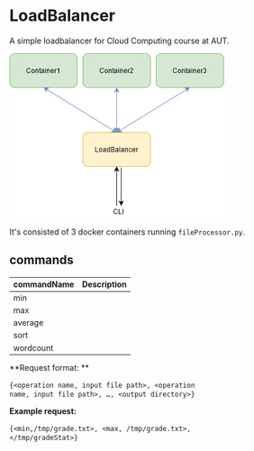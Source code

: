 # LoadBalancer
A simple loadbalancer for Cloud Computing course at AUT.  


![Architecture](https://github.com/pwdz/LoadBalancer/blob/main/screenshot.jpg)  
  
It's consisted of 3 docker containers running `fileProcessor.py`.  
## commands
|commandName|Description|
|--|--|
| min | |
| max | |
| average | |
| sort | |
| wordcount | |  

**Request format: **
```
{<operation name, input file path>, <operation
name, input file path>, …, <output directory>}
```
**Example request:**
```
{<min,/tmp/grade.txt>, <max, /tmp/grade.txt>,
</tmp/gradeStat>}  
```
